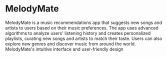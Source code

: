 # MelodyMate
MelodyMate is a music recommendations app that suggests new songs and artists to users based on their music preferences. 
The app uses advanced algorithms to analyze users' listening history and creates personalized playlists, curating new songs and artists to match their taste. Users can also explore new genres and discover music from around the world. MelodyMate's intuitive interface and user-friendly design
